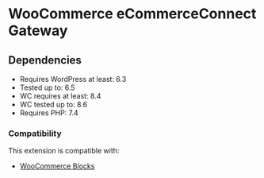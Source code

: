 # WooCommerce eCommerceConnect Gateway

## Dependencies
- Requires WordPress at least: 6.3
- Tested up to: 6.5
- WC requires at least: 8.4
- WC tested up to: 8.6
- Requires PHP: 7.4

### Compatibility
This extension is compatible with:
- [WooCommerce Blocks](https://woo.com/products/woocommerce-gutenberg-products-block/)
